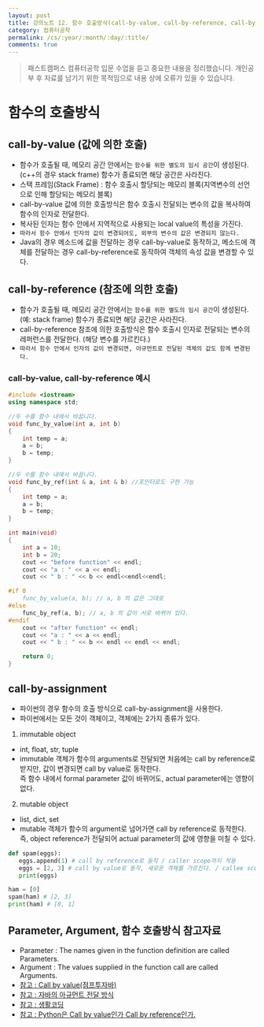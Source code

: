 ```yaml
---
layout: post
title: 강의노트 12. 함수 호출방식(call-by-value, call-by-reference, call-by-assignment)
category: 컴퓨터공학
permalink: /cs/:year/:month/:day/:title/
comments: true
---
```

> 패스트캠퍼스 컴퓨터공학 입문 수업을 듣고 중요한 내용을 정리했습니다. 개인공부 후 자료를 남기기 위한 목적임으로 내용 상에 오류가 있을 수 있습니다.


# 함수의 호출방식

## call-by-value (값에 의한 호출)
- 함수가 호출될 때, 메모리 공간 안에서는 `함수를 위한 별도의 임시 공간`이 생성된다. (c++의 경우 stack frame) 함수가 종료되면 해당 공간은 사라진다.
- 스택 프레임(Stack Frame) : 함수 호출시 할당되는 메모리 블록(지역변수의 선언으로 인해 할당되는 메모리 블록)
- call-by-value 값에 의한 호출방식은 함수 호출시 전달되는 변수의 값을 복사하여 함수의 인자로 전달한다.
- 복사된 인자는 함수 안에서 지역적으로 사용되는 local value의 특성을 가진다.
- `따라서 함수 안에서 인자의 값이 변경되어도, 외부의 변수의 값은 변경되지 않는다.`
- Java의 경우 메소드에 값을 전달하는 경우 call-by-value로 동작하고, 메소드에 객체를 전달하는 경우 call-by-reference로 동작하여 객체의 속성 값을 변경할 수 있다.

## call-by-reference (참조에 의한 호출)
- 함수가 호출될 때, 메모리 공간 안에서는 `함수를 위한 별도의 임시 공간`이 생성된다. (예: stack frame) 함수가 종료되면 해당 공간은 사라진다.
- call-by-reference 참조에 의한 호출방식은 함수 호출시 인자로 전달되는 변수의 레퍼런스를 전달한다. (해당 변수를 가르킨다.)
- `따라서 함수 안에서 인자의 값이 변경되면, 아규먼트로 전달된 객체의 값도 함께 변경된다.`

### call-by-value, call-by-reference 예시

```c++
#include <iostream>
using namespace std;

//두 수를 함수 내에서 바꿉니다.
void func_by_value(int a, int b)
{
	int temp = a;
	a = b;
	b = temp;
}

//두 수를 함수 내에서 바꿉니다.
void func_by_ref(int & a, int & b) //포인터로도 구현 가능
{
	int temp = a;
	a = b;
	b = temp;
}

int main(void)
{
	int a = 10;
	int b = 20;
	cout << "before function" << endl;
	cout << "a : " << a << endl;
	cout << " b : " << b << endl<<endl<<endl;

#if 0
	func_by_value(a, b); // a, b 의 값은 그대로
#else
	func_by_ref(a, b); // a, b 의 값이 서로 바뀌어 있다.
#endif
	cout << "after function" << endl;
	cout << "a : " << a << endl;
	cout << " b : " << b << endl << endl << endl;

	return 0;
}
```
## call-by-assignment
- 파이썬의 경우 함수의 호출 방식으로 call-by-assignment을 사용한다.
- 파이썬에서는 모든 것이 객체이고, 객체에는 2가지 종류가 있다.

1. immutable object
- int, float, str, tuple
- immutable 객체가 함수의 arguments로 전달되면 처음에는 call by reference로 받지만, 값이 변경되면 call by value로 동작한다.       
  즉 함수 내에서 formal parameter 값이 바뀌어도, actual parameter에는 영향이 없다.

2.  mutable object
- list, dict, set
- mutable 객체가 함수의 argument로 넘어가면 call by reference로 동작한다. 즉, object reference가 전달되어 actual parameter의 값에 영향을 미칠 수 있다.

```python
def spam(eggs):  
   eggs.append(1) # call by reference로 동작 / caller scope까지 적용
   eggs = [2, 3] # call by value로 동작, 새로운 객체를 가르킨다. / callee scope에는 적용되지만, caller scope까지는 적용되지 않는다.
   print(eggs)

ham = [0]  
spam(ham) # [2, 3]
print(ham) # [0, 1]
```

## Parameter, Argument, 함수 호출방식 참고자료
- Parameter :  The names given in the function definition are called Parameters.
- Argument  :  The values supplied in the function call are called Arguments.
- [참고 : Call by value(점프투자바)](https://wikidocs.net/265)
- [참고 : 자바의 아규먼트 전달 방식](https://brunch.co.kr/@kd4/2)
- [참고 : 생활코딩](https://opentutorials.org/course/1223/6339)
- [참고 : Python은 Call by value인가 Call by reference인가.](http://hunjae.com/pythoneun-call-by-valueinga-call-by-referenceinga/)
